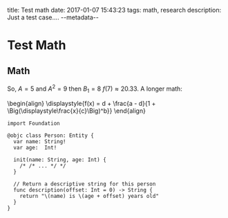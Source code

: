 title: Test math
date: 2017-01-07 15:43:23
tags: math, research
description: Just a test case....
--metadata--
# Test Math

## Math

So, $A = 5$ and $A^{2} = 9$ then $B_{1} = 8$
$f(7) \approx 20.33$.
A longer math:


\begin{align}
\displaystyle{f(x) = d + \frac{a - d}{1 + \Big(\displaystyle\frac{x}{c}\Big)^b}}
\end{align}

```
import Foundation

@objc class Person: Entity {
  var name: String!
  var age:  Int!

  init(name: String, age: Int) {
    /* /* ... */ */
  }

  // Return a descriptive string for this person
  func description(offset: Int = 0) -> String {
    return "\(name) is \(age + offset) years old"
  }
}
```